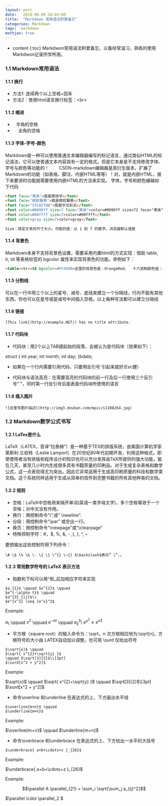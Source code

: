 ```yaml
---
layout: post
date:   2018-08-09 18:04:00
title:  "Markdown 常用语法积累备忘"
categories: Markdown
tags:  markdown
mathjax: true
---
```


* content
{:toc}
Markdwon常用语法积累备忘，以备经常温习，熟练的使用Markdwon记录所学所用。







### 1.1 Markdown常用语法

#### 1.1.1 换行

* 方法1: 连续两个以上空格+回车
* 方法2：使用html语言换行标签：\<br>

#### 1.1.2 缩进

* &ensp; 半角的空格
* &emsp; 全角的空格

#### 1.1.3 字体-字号-颜色

Markdown是一种可以使用普通文本编辑器编写的标记语言，通过类似HTML的标记语法，它可以使普通文本内容具有一定的格式。但是它本身是不支持修改字体、字号与颜色等功能的！ 
  CSDN-markdown编辑器是其衍生版本，扩展了Markdown的功能（如表格、脚注、内嵌HTML等等）！对，就是内嵌HTML，接下来要讲的功能就需要使用内嵌HTML的方法来实现。 
字体，字号和颜色编辑如下代码

``` html
<font face="黑体">我是黑体字</font>
<font face="微软雅黑">我是微软雅黑</font>
<font face="STCAIYUN">我是华文彩云</font>
<font color=#0099ff size=7 face="黑体">color=#0099ff size=72 face="黑体"</font>
<font color=#00ffff size=7>color=#00ffff</font>
<font color=gray size=7>color=gray</font>
 
Size：规定文本的尺寸大小。可能的值：从 1 到 7 的数字。浏览器默认值是 
```

#### 1.1.4 背景色

Markdown本身不支持背景色设置，需要采用内置html的方式实现：借助 table, tr, td 等表格标签的 bgcolor 属性来实现背景色的功能。举例如下：

``` html
<table><tr><td bgcolor=#FF4500>这里的背景色是：OrangeRed，  十六进制颜色值：#FF4500， rgb(255, 69, 0)</td></tr></table>
```

#### 1.1.5 分割线

可以在一行中用三个以上的星号、减号、底线来建立一个分隔线，行内不能有其他东西。你也可以在星号或是减号中间插入空格。以上每种写法都可以建立分隔线

#### 1.1.6 链接

``` html
[This link](http://example.NET/) has no title attribute.
```

#### 1.1.7 代码块

* 代码块：用2个以上TAB键起始的段落，会被认为是代码块（效果如下）：

			
struct {
  int year;
  int month;
  int day;
 }bdate;


* 如果在一个行内需要引用代码，只要用反引号`引起来就好(Esc健）

* 代码块与语法高亮：在需要高亮的代码块的前一行及后一行使用三个反引号“`”，同时第一行反引号后面表面代码块所使用的语言

#### 1.1.8 插入图片

```
![这里写图片描述](http://img3.douban.com/mpic/s1108264.jpg)
```

### 1.2 Markdown数学公式书写

#### 1.2.1 LaTex是什么

LaTeX（LATEX，音译“拉泰赫”）是一种基于ΤΕΧ的排版系统，由美国计算机学家莱斯利·兰伯特（Leslie Lamport）在20世纪80年代初期开发，利用这种格式，即使使用者没有排版和程序设计的知识也可以充分发挥由TeX所提供的强大功能，能在几天，甚至几小时内生成很多具有书籍质量的印刷品。对于生成复杂表格和数学公式，这一点表现得尤为突出。因此它非常适用于生成高印刷质量的科技和数学类文档。这个系统同样适用于生成从简单的信件到完整书籍的所有其他种类的文档。

#### 1.2.2 规则

* 空格：LaTeX中空格用来隔开单词(英语一类字母文字)，多个空格等效于一个空格；对中文没有作用。 
* 换行：用控制命令“\”,或“ \newline”. 
* 分段：用控制命令“\par” 或空出一行。 
* 换页：用控制命令“\newpage”或“\clearpage” 
* 特殊控制字符：#，$, %, &, - ,{, }, ^, ~ 

要想输出这些控制符用下列命令：

```
\# \$ \% \& \- \{ \} \^{} \~{} $\backslash$表示“ \”.。
```

#### 1.2.3 常用数学符号的 LaTeX 表示方法

* 指数和下标可以用^和_后加相应字符来实现

```
$a_{1}$ \qquad $x^{2}$ \qquad
$e^{-\alpha t}$ \qquad
$a^{3}_{ij}$\\
$e^{x^2} \neq {e^x}^2$ 
```

Example:<br>


$a_{1}$ \qquad $x^{2}$ \qquad
$e^{-\alpha t}$ \qquad
$a^{3}_{ij}$\\
$e^{x^2} \neq {e^x}^2$ 

* 平方根（square root）的输入命令为：\sqrt，n 次方根相应地为:\sqrt[n]。方根符号的大小由 LATEX自动加以调整。也可用 \surd 仅给出符号

```
$\sqrt{x}$ \qquad
$\sqrt{ x^{2}+\sqrt{y} }$
\qquad $\sqrt[3]{2}$\\[3pt]
$\surd[x^2 + y^2]$
```
Example:<br>

$\sqrt{x}$ \qquad
$\sqrt{ x^{2}+\sqrt{y} }$
\qquad $\sqrt[3]{2}$\\[3pt]
$\surd[x^2 + y^2]$

* 命令\overline 和\underline 在表达式的上、下方画出水平线

```
$\overline{m+n}$ \qquad
$\underline{m+n}$
```

Example:<br>

$\overline{m+n}$ \qquad
$\underline{m+n}$

* 命令\overbrace 和\underbrace 在表达式的上、下方给出一水平的大括号

```
$\underbrace{ a+b+\cdots+z }_{26}$
```

Example:<br>

$\underbrace{ a+b+\cdots+z }_{26}$


Example:<br>

$$\parallel A \parallel_{21} = \sum_i \sqrt{\sum_j a_{ij}^2}$$

$\parallel \cdot \parallel_2 $